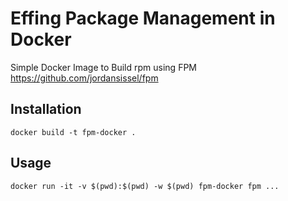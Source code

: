 # Effing Package Management in Docker

Simple Docker Image to Build rpm using FPM
https://github.com/jordansissel/fpm

## Installation

`docker build -t fpm-docker .`

## Usage

`docker run -it -v $(pwd):$(pwd) -w $(pwd) fpm-docker fpm ...`
